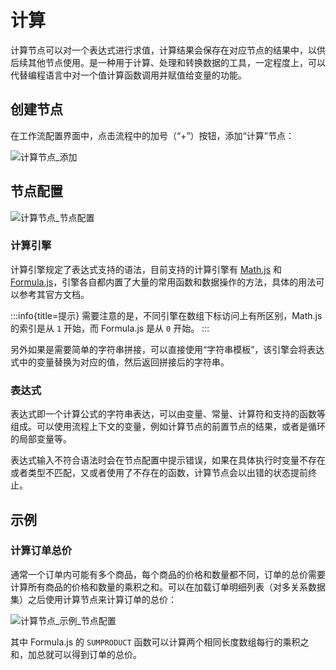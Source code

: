 # 计算

计算节点可以对一个表达式进行求值，计算结果会保存在对应节点的结果中，以供后续其他节点使用。是一种用于计算、处理和转换数据的工具，一定程度上，可以代替编程语言中对一个值计算函数调用并赋值给变量的功能。

## 创建节点

在工作流配置界面中，点击流程中的加号（“+”）按钮，添加“计算”节点：

![计算节点_添加](https://static-docs.nocobase.com/58a455540d26945251cd143eb4b16579.png)

## 节点配置

![计算节点_节点配置](https://static-docs.nocobase.com/6a155de3f6a883d8cd1881b2d9c33874.png)

### 计算引擎

计算引擎规定了表达式支持的语法，目前支持的计算引擎有 [Math.js](https://mathjs.org/) 和 [Formula.js](https://formulajs.info/)，引擎各自都内置了大量的常用函数和数据操作的方法，具体的用法可以参考其官方文档。

:::info{title=提示}
需要注意的是，不同引擎在数组下标访问上有所区别，Math.js 的索引是从 `1` 开始，而 Formula.js 是从 `0` 开始。
:::

另外如果是需要简单的字符串拼接，可以直接使用“字符串模板”，该引擎会将表达式中的变量替换为对应的值，然后返回拼接后的字符串。

### 表达式

表达式即一个计算公式的字符串表达，可以由变量、常量、计算符和支持的函数等组成。可以使用流程上下文的变量，例如计算节点的前置节点的结果，或者是循环的局部变量等。

表达式输入不符合语法时会在节点配置中提示错误，如果在具体执行时变量不存在或者类型不匹配，又或者使用了不存在的函数，计算节点会以出错的状态提前终止。

## 示例

### 计算订单总价

通常一个订单内可能有多个商品，每个商品的价格和数量都不同，订单的总价需要计算所有商品的价格和数量的乘积之和。可以在加载订单明细列表（对多关系数据集）之后使用计算节点来计算订单的总价：

![计算节点_示例_节点配置](https://static-docs.nocobase.com/85966b0116afb49aa966eeaa85e78dae.png)

其中 Formula.js 的 `SUMPRODUCT` 函数可以计算两个相同长度数组每行的乘积之和，加总就可以得到订单的总价。
